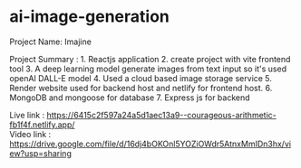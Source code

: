 # ai-image-generation

Project Name: Imajine

Project Summary : 1. Reactjs application
                  2. create project with vite frontend tool
                  3. A deep learning model generate images from text input so it's used openAI DALL-E model
                  4. Used a cloud based image storage service
                  5. Render website used for backend host and netlify for frontend host.
                  6. MongoDB and mongoose for database
                  7. Express js for backend
                  
                  
Live link : https://6415c2f597a24a5d1aec13a9--courageous-arithmetic-fb1f4f.netlify.app/                  
Video link : https://drive.google.com/file/d/16dj4bOKOnl5YOZiOWdr5AtnxMmIDn3hx/view?usp=sharing